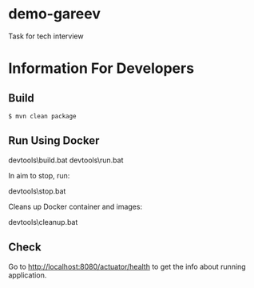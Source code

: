 # demo-gareev
Task for tech interview

# Information For Developers

## Build
    $ mvn clean package

## Run Using Docker

devtools\build.bat
devtools\run.bat

In aim to stop, run:

devtools\stop.bat

Cleans up Docker container and images:

devtools\cleanup.bat

## Check

Go to
[http://localhost:8080/actuator/health](http://localhost:8080/actuator/health)
to get the info about running application.